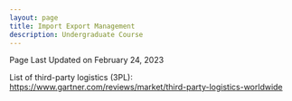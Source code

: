 ```yaml
---
layout: page
title: Import Export Management
description: Undergraduate Course
---
```

Page Last Updated on February 24, 2023

List of third-party logistics (3PL): https://www.gartner.com/reviews/market/third-party-logistics-worldwide
